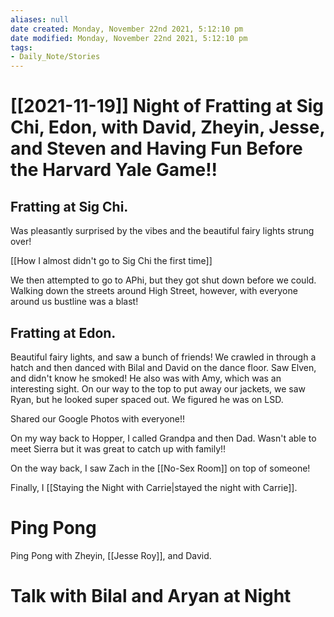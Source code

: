 ```yaml
---
aliases: null
date created: Monday, November 22nd 2021, 5:12:10 pm
date modified: Monday, November 22nd 2021, 5:12:10 pm
tags:
- Daily_Note/Stories
---
```


# [[2021-11-19]] Night of Fratting at Sig Chi, Edon, with David, Zheyin, Jesse, and Steven and Having Fun Before the Harvard Yale Game!!



## Fratting at Sig Chi.

Was pleasantly surprised by the vibes and the beautiful fairy lights strung over!

[[How I almost didn't go to Sig Chi the first time]]

We then attempted to go to APhi, but they got shut down before we could. Walking down the streets around High Street, however, with everyone around us bustline was a blast!

## Fratting at Edon.

Beautiful fairy lights, and saw a bunch of friends! We crawled in through a hatch and then danced with Bilal and David on the dance floor. Saw Elven, and didn't know he smoked! He also was with Amy, which was an interesting sight. On our way to the top to put away our jackets, we saw Ryan, but he looked super spaced out. We figured he was on LSD.

Shared our Google Photos with everyone!!

On my way back to Hopper, I called Grandpa and then Dad. Wasn't able to meet Sierra but it was great to catch up with family!!

On the way back, I saw Zach in the [[No-Sex Room]] on top of someone!

Finally, I [[Staying the Night with Carrie|stayed the night with Carrie]].

# Ping Pong

Ping Pong with Zheyin, [[Jesse Roy]], and David.

# Talk with Bilal and Aryan at Night